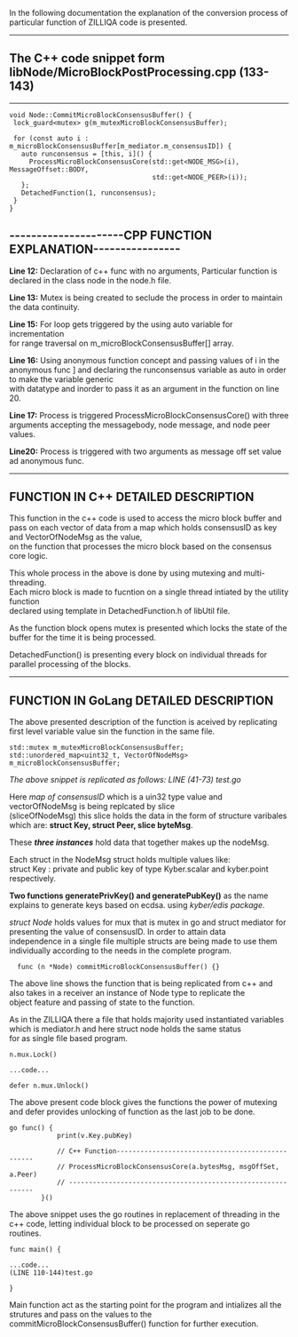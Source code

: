 In the following documentation the explanation of the conversion process of particular function of ZILLIQA code is presented.

-----------------------------------------------------------

## The C++ code snippet form libNode/MicroBlockPostProcessing.cpp (133-143)

-----------------------------------------------------------

```
void Node::CommitMicroBlockConsensusBuffer() {
 lock_guard<mutex> g(m_mutexMicroBlockConsensusBuffer);

 for (const auto i : m_microBlockConsensusBuffer[m_mediator.m_consensusID]) {
   auto runconsensus = [this, i]() {
     ProcessMicroBlockConsensusCore(std::get<NODE_MSG>(i), MessageOffset::BODY,
                                    std::get<NODE_PEER>(i));
   };
   DetachedFunction(1, runconsensus);
 }
}
```


## ---------------------CPP FUNCTION EXPLANATION----------------

**Line 12:** Declaration of c++ func with no arguments, Particular function is declared in the class node in the node.h file.

**Line 13:** Mutex is being created to seclude the process in order to maintain the data continuity.

**Line 15:** For loop gets triggered by the using  auto variable for incrementation \
for range traversal on m_microBlockConsensusBuffer[] array.

**Line 16:** Using anonymous function concept and passing values of i in the anonymous func ]
and declaring the runconsensus variable as auto in order to make the variable generic \
with datatype and inorder to pass it as an argument in the function on line 20.

**Line 17:** Process is triggered ProcessMicroBlockConsensusCore()
with three arguments accepting the messagebody, node message, and node peer values.

**Line20:** Process is triggered with two arguments as message off set value ad anonymous func.


-----------------------------------------------------------------------------------------------------
##                                      FUNCTION IN **C++** DETAILED DESCRIPTION

This function in the c++ code is used to access the micro block buffer and \
pass on each vector of data from a map which holds consensusID as key and VectorOfNodeMsg as the value,\
on the function that processes the micro block based on the consensus core logic.

This whole process in the above is done by using mutexing and multi-threading.\
Each micro block is made to fucntion on a single thread intiated by the utility function \
declared using template in DetachedFunction.h of libUtil file.

As the function block opens mutex is presented which locks the state of the buffer for the time it is being processed.

DetachedFunction() is presenting every block on individual threads for parallel processing of the blocks.


-------------------------------------------------------------------------------------------------------
##                                      FUNCTION IN **GoLang** DETAILED DESCRIPTION

The above presented description of the function is aceived by replicating first level variable value sin the function in the same file.

```
std::mutex m_mutexMicroBlockConsensusBuffer;
std::unordered_map<uint32_t, VectorOfNodeMsg> m_microBlockConsensusBuffer;
```
_The above snippet is replicated as follows: LINE (41-73) test.go_

Here _map of consensusID_ which is a uin32 type value and vectorOfNodeMsg is being replcated by slice\
(sliceOfNodeMsg) this slice holds the data in the form of structure varibales which are: **struct Key, struct Peer, slice byteMsg**.

These ***three instances*** hold data that together makes up the nodeMsg.

Each struct in the NodeMsg struct holds multiple values like:\
  struct Key : private and public key of type Kyber.scalar and kyber.point respectively.


**Two functions generatePrivKey() and generatePubKey()** as the name explains to generate keys based on ecdsa. using _kyber/edis package_.


_struct Node_ holds values for mux that is mutex in go and struct mediator for presenting the value of consensusID. In order to attain data\
independence in a single file multiple structs are being made to use them individually according to the needs in the complete program.


```
  func (n *Node) commitMicroBlockConsensusBuffer() {}
```


The above line shows the function that is being replicated from c++ and also takes in a receiver an instance of Node type to replicate the\
object feature and passing of state to the function.

As in the ZILLIQA there a file that holds majority used instantiated variables which is mediator.h and here struct node holds the same status\
for as single file based program.


```
n.mux.Lock()

...code...

defer n.mux.Unlock()

```

The above present code block gives the functions the power of mutexing and defer provides unlocking of function as the last job to be done.


```
go func() {
			print(v.Key.pubKey)

			// C++ Function-------------------------------------------------
			// ProcessMicroBlockConsensusCore(a.bytesMsg, msgOffSet, a.Peer)
			// -------------------------------------------------------------
		}()
```

The above snippet uses the go routines in replacement of threading in the c++ code, letting individual block to be processed on seperate go \
routines.

```
func main() {

...code...
(LINE 110-144)test.go

}
```
Main function act as the starting point for the program and intializes all the strutures and pass on the values to the\
commitMicroBlockConsensusBuffer() function for further execution.





